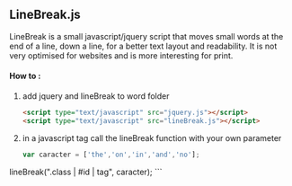 ## LineBreak.js

LineBreak is a small javascript/jquery script that moves small words at the end of a line, down a line, for a better text layout and readability. It is not very optimised for websites and is more interesting for print.

#### How to :

1. add jquery and lineBreak to word folder
   ```html
   <script type="text/javascript" src="jquery.js"></script>
   <script type="text/javascript" src="lineBreak.js"></script>
   ```

2. in a javascript tag call the lineBreak function with your own parameter
    ```javascript
    var caracter = ['the','on','in','and','no'];
lineBreak(".class | #id | tag", caracter);
    ```
